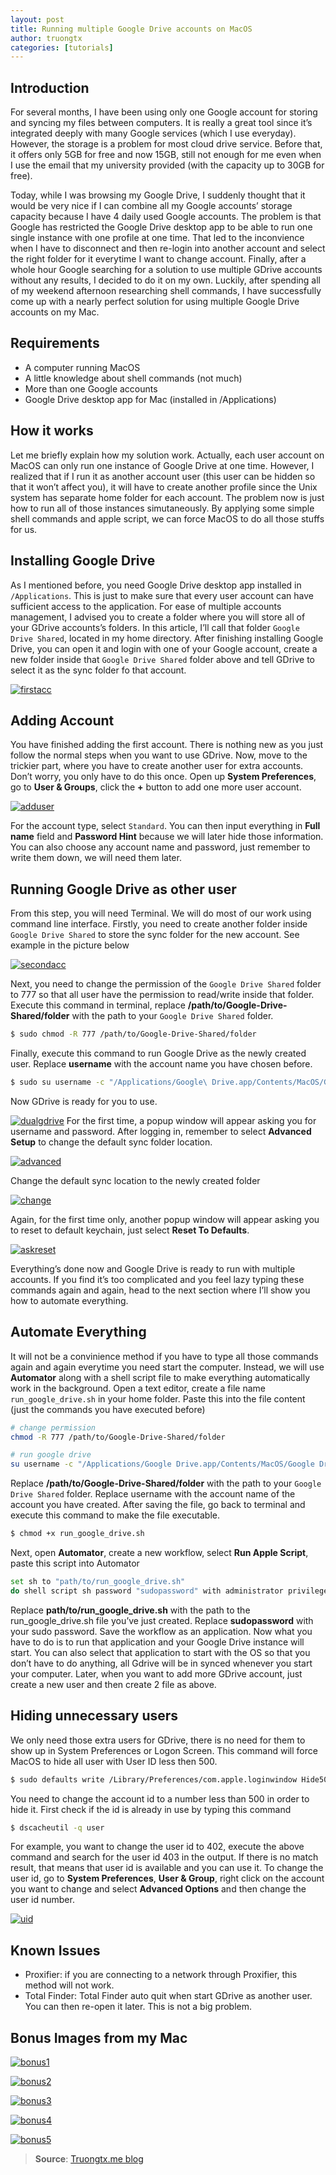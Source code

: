 ```yaml
---
layout: post
title: Running multiple Google Drive accounts on MacOS
author: truongtx
categories: [tutorials]
---
```


## Introduction

For several months, I have been using only one Google account for
storing and syncing my files between computers. It is really a great
tool since it’s integrated deeply with many Google services (which I use
everyday). However, the storage is a problem for most cloud drive
service. Before that, it offers only 5GB for free and now 15GB, still
not enough for me even when I use the email that my university provided
(with the capacity up to 30GB for free).

Today, while I was browsing my
Google Drive, I suddenly thought that it would be very nice if I can
combine all my Google accounts’ storage capacity because I have 4 daily
used Google accounts. The problem is that Google has restricted the
Google Drive desktop app to be able to run one single instance with one
profile at one time. That led to the inconvience when I have to
disconnect and then re-login into another account and select the right
folder for it everytime I want to change account. Finally, after a whole
hour Google searching for a solution to use multiple GDrive accounts
without any results, I decided to do it on my own. Luckily, after
spending all of my weekend afternoon researching shell commands, I have
successfully come up with a nearly perfect solution for using multiple
Google Drive accounts on my Mac.

## Requirements

- A computer running MacOS
- A little knowledge about shell commands (not much)
- More than one Google accounts
- Google Drive desktop app for Mac (installed in /Applications)

## How it works

Let me briefly explain how my solution work. Actually, each user account
on MacOS can only run one instance of Google Drive at one time. However,
I realized that if I run it as another account user (this user can be
hidden so that it won’t affect you), it will have to create another
profile since the Unix system has separate home folder for each account.
The problem now is just how to run all of those instances simutaneously.
By applying some simple shell commands and apple script, we can force
MacOS to do all those stuffs for us.

## Installing Google Drive

As I mentioned before, you need Google Drive desktop app installed in
`/Applications`. This is just to make sure that every user account can
have sufficient access to the application. For ease of multiple accounts
management, I advised you to create a folder where you will store all of
your GDrive accounts’s folders. In this article, I’ll call that folder
`Google Drive Shared`, located in my home directory. After finishing
installing Google Drive, you can open it and login with one of your
Google account, create a new folder inside that `Google Drive Shared`
folder above and tell GDrive to select it as the sync folder fo that
account.

[![firstacc](http://rmitc.org/wp-content/uploads/2013/07/firstacc.png)](http://rmitc.org/wp-content/uploads/2013/07/firstacc.png)

## Adding Account

You have finished adding the first account. There is nothing new as you
just follow the normal steps when you want to use GDrive. Now, move to
the trickier part, where you have to create another user for extra
accounts. Don’t worry, you only have to do this once. Open up **System
Preferences**, go to **User & Groups**, click the **+** button to add
one more user account.

[![adduser](http://rmitc.org/wp-content/uploads/2013/07/adduser.png)](http://rmitc.org/wp-content/uploads/2013/07/adduser.png)

For the account type, select `Standard`. You can then input everything
in **Full name** field and **Password Hint** because we will later hide
those information. You can also choose any account name and password,
just remember to write them down, we will need them later.

## Running Google Drive as other user

From this step, you will need Terminal. We will do most of our work
using command line interface. Firstly, you need to create another folder
inside `Google Drive Shared` to store the sync folder for the new
account. See example in the picture below

[![secondacc](http://rmitc.org/wp-content/uploads/2013/07/secondacc.png)](http://rmitc.org/wp-content/uploads/2013/07/secondacc.png)

Next, you need to change the permission of the `Google Drive Shared`
folder to 777 so that all user have the permission to read/write inside
that folder. Execute this command in terminal, replace
**/path/to/Google-Drive-Shared/folder** with the path to your
`Google Drive Shared` folder.

```bash
$ sudo chmod -R 777 /path/to/Google-Drive-Shared/folder
```

Finally, execute this command to run Google Drive as the newly created
user. Replace **username** with the account name you have chosen before.

```bash
$ sudo su username -c "/Applications/Google\ Drive.app/Contents/MacOS/Google\ Drive"
```

Now GDrive is ready for you to use.

[![dualgdrive](http://rmitc.org/wp-content/uploads/2013/07/dualgdrive.png)](http://rmitc.org/wp-content/uploads/2013/07/dualgdrive.png)
For the first time, a popup window will appear asking you for username
and password. After logging in, remember to select **Advanced Setup** to
change the default sync folder location.

[![advanced](http://rmitc.org/wp-content/uploads/2013/07/advanced.png)](http://rmitc.org/wp-content/uploads/2013/07/advanced.png)

Change the default sync location to the newly created folder

[![change](http://rmitc.org/wp-content/uploads/2013/07/change.png)](http://rmitc.org/wp-content/uploads/2013/07/change.png)

Again, for the first time only, another popup window will appear asking
you to reset to default keychain, just select **Reset To Defaults**.

[![askreset](http://rmitc.org/wp-content/uploads/2013/07/askreset.png)](http://rmitc.org/wp-content/uploads/2013/07/askreset.png)

Everything’s done now and Google Drive is ready to run with multiple
accounts. If you find it’s too complicated and you feel lazy typing
these commands again and again, head to the next section where I’ll show
you how to automate everything.

## Automate Everything

It will not be a convinience method if you have to type all those
commands again and again everytime you need start the computer. Instead,
we will use **Automator** along with a shell script file to make
everything automatically work in the background. Open a text editor,
create a file name `run_google_drive.sh` in your home folder. Paste this
into the file content (just the commands you have executed before)

```bash
# change permission
chmod -R 777 /path/to/Google-Drive-Shared/folder

# run google drive
su username -c "/Applications/Google Drive.app/Contents/MacOS/Google Drive"
```

Replace **/path/to/Google-Drive-Shared/folder** with the path to your
`Google Drive Shared` folder. Replace username with the account name of
the account you have created. After saving the file, go back to terminal
and execute this command to make the file executable.

```bash
$ chmod +x run_google_drive.sh
```

Next, open **Automator**, create a new workflow, select **Run Apple
Script**, paste this script into Automator

```bash
set sh to "path/to/run_google_drive.sh"
do shell script sh password "sudopassword" with administrator privileges
```

Replace **path/to/run\_google\_drive.sh** with the path to the
run\_google\_drive.sh file you’ve just created. Replace **sudopassword**
with your sudo password. Save the workflow as an application. Now what
you have to do is to run that application and your Google Drive instance
will start. You can also select that application to start with the OS so
that you don’t have to do anything, all Gdrive will be in synced
whenever you start your computer. Later, when you want to add more
GDrive account, just create a new user and then create 2 file as above.

## Hiding unnecessary users

We only need those extra users for GDrive, there is no need for them to
show up in System Preferences or Logon Screen. This command will force
MacOS to hide all user with User ID less then 500.

```bash
$ sudo defaults write /Library/Preferences/com.apple.loginwindow Hide500Users -bool YES
```

You need to change the account id to a number less than 500 in order to
hide it. First check if the id is already in use by typing this command

```bash
$ dscacheutil -q user
```

For example, you want to change the user id to 402, execute the above
command and search for the user id 403 in the output. If there is no
match result, that means that user id is available and you can use it.
To change the user id, go to **System Preferences**, **User & Group**,
right click on the account you want to change and select **Advanced
Options** and then change the user id number.

[![uid](http://rmitc.org/wp-content/uploads/2013/07/uid.png)](http://rmitc.org/wp-content/uploads/2013/07/uid.png)

## Known Issues

-   Proxifier: if you are connecting to a network through Proxifier,
    this method will not work.
-   Total Finder: Total Finder auto quit when start GDrive as another
    user. You can then re-open it later. This is not a big problem.

## Bonus Images from my Mac

[![bonus1](http://rmitc.org/wp-content/uploads/2013/07/bonus1.png)](http://rmitc.org/wp-content/uploads/2013/07/bonus1.png)

[![bonus2](http://rmitc.org/wp-content/uploads/2013/07/bonus2.png)](http://rmitc.org/wp-content/uploads/2013/07/bonus2.png)

[![bonus3](http://rmitc.org/wp-content/uploads/2013/07/bonus3.png)](http://rmitc.org/wp-content/uploads/2013/07/bonus3.png)

[![bonus4](http://rmitc.org/wp-content/uploads/2013/07/bonus4.png)](http://rmitc.org/wp-content/uploads/2013/07/bonus4.png)

[![bonus5](http://rmitc.org/wp-content/uploads/2013/07/bonus5.png)](http://rmitc.org/wp-content/uploads/2013/07/bonus5.png)

> **Source**: [Truongtx.me
> blog](http://truongtx.me/2013/06/30/macos-using-multiple-google-drive-accounts-at-the-same-time "Truongtx.me blog")
